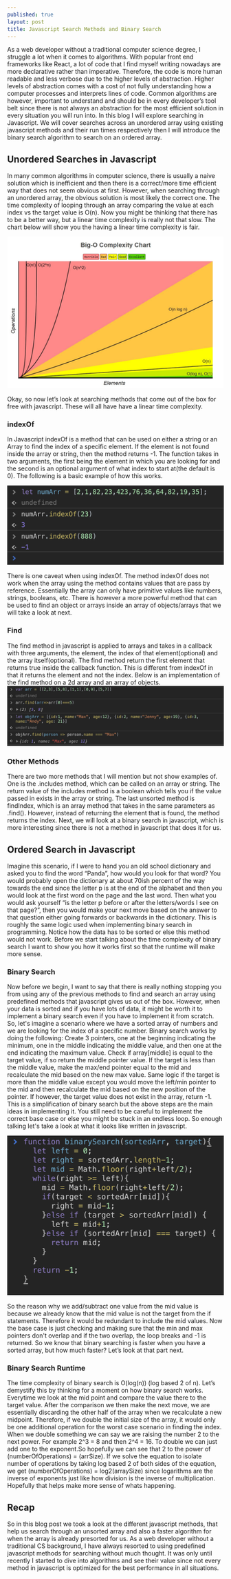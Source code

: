 ```yaml
---
published: true
layout: post
title: Javascript Search Methods and Binary Search
---
```


As a web developer without a traditional computer science degree, I struggle a lot when it comes to algorithms. With popular front end frameworks like React, a lot of code that I find myself writing nowadays are more declarative rather than imperative. Therefore, the code is more human readable and less verbose due to the higher levels of abstraction. Higher levels of abstraction comes with a cost of not fully understanding how a computer processes and interprets lines of code. Common algorithms are however, important to understand and should be in every developer’s tool belt since there is not always an abstraction for the most efficient solution in every situation you will run into. In this blog I will explore searching in Javascript. We will cover searches across an unordered array using existing javascript methods and their run times respectively then I will introduce the binary search algorithm to search on an ordered array.


## Unordered Searches in Javascript
In many common algorithms in computer science, there is usually a naive solution which is inefficient and then there is a correct/more time efficient way that does not seem obvious at first. However, when searching through an unordered array, the obvious solution is most likely the correct one. The time complexity of looping through an array comparing the value at each index vs the target value is O(n). Now you might be thinking that there has to be a better way, but a linear time complexity is really not that slow. The chart below will show you the having a linear time complexity is fair.

![Time Complexity Chart](../images/JavascriptSearchBlog/TimeComplexityChart.jpeg)

Okay, so now let’s look at searching methods that come out of the box for free with javascript. These will all have have a linear time complexity.

### indexOf ###
In Javascript indexOf is a method that can be used on either a string or an Array to find the index of a specific element. If the element is not found inside the array or string, then the method returns -1. The function takes in two arguments, the first being the element in which you are looking for and the second is an optional argument of what index to start at(the default is 0). The following is a basic example of how this works.


![indexOf Method](../images/JavascriptSearchBlog/IndexOf.png)


There is one caveat when using indexOf. The method indexOf does not work when the array using the method contains values that are pass by reference. Essentially the array can only have primitive values like numbers, strings, booleans, etc. There is however a more powerful method that can be used to find an object or arrays inside an array of objects/arrays that we will take a look at next.



### Find
The find method in javascript is applied to arrays and takes in a callback with three arguments, the element, the index of that element(optional) and the array itself(optional). The find method return the first element that returns true inside the callback function. This is different from indexOf in that it returns the element and not the index. Below is an implementation of the find method on a 2d array and an array of objects.
![find Method](../images/JavascriptSearchBlog/FindMethod.png)


### Other Methods
There are two more methods that I will mention but not show examples of. One is the .includes method, which can be called on an array or string. The return value of the includes method is a boolean which tells you if the value passed in exists in the array or string. The last unsorted method is findIndex, which is an array method that takes in the same parameters as .find(). However, instead of returning the element that is found, the method returns the index. Next, we will look at a binary search in javascript, which is more interesting since there is not a method in javascript that does it for us.

## Ordered Search in Javascript ##
Imagine this scenario, if I were to hand you an old school dictionary and asked you to find the word “Panda”, how would you look for that word? You would probably open the dictionary at about 70ish percent of the way towards the end since the letter p is at the end of the alphabet and then you would look at the first word on the page and the last word. Then what you would ask yourself “is the letter p before or after the letters/words I see on that page?”,  then you would make your next move based on the answer to that question either going forwards or backwards in the dictionary. This is roughly the same logic used when implementing binary search in programming. Notice how the data has to be sorted or else this method would not work. Before we start talking about the time complexity of binary search I want to show you how it works first so that the runtime will make more sense.

### Binary Search ###
Now before we begin, I want to say that there is really nothing stopping you from using any of the previous methods to find and search an array using predefined methods that javascript gives us out of the box. However, when your data is sorted and if you have lots of data, it might be worth it to implement a binary search even if you have to implement it from scratch. So, let's imagine a scenario where we have a sorted array of numbers and we are looking for the index of a specific number. Binary search works by doing the following:
Create 3 pointers, one at the beginning indicating the minimum, one in the middle indicating the middle value, and then one at the end indicating the maximum value.
Check if array[middle] is equal to the target value, if so return the middle pointer value.
If the target is less than the middle value, make the max/end pointer equal to the mid and recalculate the mid based on the new max value. Same logic if the target is more than the middle value except you would move the left/min pointer to the mid and then recalculate the mid based on the new position of the pointer.
If however, the target value does not exist in the array, return -1.
This is a simplification of binary search but the above steps are the main ideas in implementing it. You still need to be careful to implement the correct base case or else you might be stuck in an endless loop. So enough talking let's take a look at what it looks like written in javascript.

![Binary Search Javascript](../images/JavascriptSearchBlog/BinarySearch.png)

So the reason why we add/subtract one value from the mid value is because we already know that the mid value is not the target from the if statements. Therefore it would be redundant to include the mid values. Now the base case is just checking and making sure that the min and max pointers don't overlap and if the two overlap, the loop breaks and -1 is returned. So we know that binary searching is faster when you have a sorted array, but how much faster? Let’s look at that part next.

### Binary Search Runtime
The time complexity of binary search is O(log(n))  (log based 2 of n). Let’s demystify this by thinking for a moment on how binary search works. Everytime we look at the mid point and compare the value there to the target value. After the comparison we then make the next move, we are essentially discarding the other half of the array when we recalculate a new midpoint. Therefore, if we double the initial size of the array, it would only be one additional operation for the worst case scenario in finding the index. When we double something we can say we are raising the number 2 to the next power. For example 2^3 = 8 and then 2^4 = 16. To double we can just add one to the exponent.So hopefully we can see that 2 to the power of (numberOfOperations) = (arrSize). If we solve the equation to isolate number of operations by taking log based 2 of both sides of the equation, we get (numberOfOperations) = log2(arraySize) since logarithms are the inverse of exponents just like how division is the inverse of multiplication. Hopefully that helps make more sense of whats happening.

## Recap
So in this blog post we took a look at the different javascript methods, that help us search through an unsorted array and also a faster algorithm for when the array is already presorted for us. As a web developer without a traditional CS background, I have always resorted to using predefined javascript methods for searching without much thought. It was only until recently I started to dive into algorithms and see their value since not every method in javascript is optimized for the best performance in all situations.
